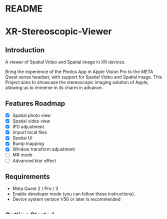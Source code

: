 # README

# XR-Stereoscopic-Viewer

## Introduction

A viewer of Spatial Video and Spatial image in XR devices.

Bring the experience of the Photos App in Apple Vision Pro to the META Quest series headset, with support for Spatial Video and Spatial image. This Project aims to showcase the stereoscopic imaging solution of Apple, allowing us to immerse in its charm in advance.

## Features Roadmap

- [x]  Spatial photo view
- [x]  Spatial video view
- [x]  IPD adjustment
- [x]  Import local files
- [x]  Spatial UI
- [x]  Bump mapping
- [x]  Window transform adjustment
- [ ]  MR mode
- [ ]  Advanced blur effect

## Requirements

- Meta Quest 2 / Pro / 3
- Enable developer mode (you can follow these instructions).
- Device system version V56 or later is recommended

## Getting Started

1. Download the [APK](https://github.com/Eis4TY/XR-Stereoscopic-Viewer/releases).
2. Connect Quest to computer, use SideQuest or other ADB tools to install it.
3. Download [‘Media’](https://github.com/Eis4TY/XR-Stereoscopic-Viewer/releases/tag/MediaFile) file and Unzip folder to the ‘Media’ folder.
4. "Place the ‘Media’ folder into the ‘Android.Eis4TY.XRStereoscopicViewer’ directory. (If you can’t see this folder, please open the app once, then close it and try again)
5. Alternatively, you can create a new folder named ‘Media’ here and then add your stereoscopic photos and videos to the folder. The program currently supports `.jpg`, `.png`, and `.mp4` formats”.
6. To use the extrusion depth feature, the black and white depth map must be named '[Original Image Name]_D' and placed in the 'Media' folder as well. The program will automatically recognize it. Photos with a depth map will display the extrusion depth controls in the 'Settings' UI.
7. Open the app and enjoy. (The program is not yet perfect, so you may encounter some bugs)

## Getting Started (ZH)

1. 下载 [APP](https://github.com/Eis4TY/XR-Stereoscopic-Viewer/releases)。
2. 将头显连接到计算机并运行访问文件，使用SideQuest或其他ADB工具来安装 APP。
3. 下载 [‘Media’](https://github.com/Eis4TY/XR-Stereoscopic-Viewer/releases/tag/MediaFile) 文件并解压到 ‘Media’ 文件夹。
4. 将 ‘Media’ 文件夹放入 “Android.Eis4TY.XRStereoscopicViewer” 文件夹中 (如果你看不到这个文件夹，请先打开一次 APP，然后关闭再试)。
5. 或在此处新建一个名为 “Media” 的文件夹，然后将你的立体照片和立体视频放入文件夹，程序目前支持`.jpg`和`.png`和`.mp4`格式
6. 使用挤出深度功能需要将黑白深度图命名为 “原图名字_D”，同样放入 “Media” 文件夹，程序会自动识别。带有深度图的照片会「Settings」中显示挤出深度控件。
7. 打开 APP 并欣赏。(目前程序还不够完善，可能会遇到一些 bug)

## BUGs

1. Importing too many files may cause memory overflow

## How to build?

Get the XR-Stereoscopic-Viewer open-source application running on your own devices.

1. Clone this project.
2. Open the project with Unity 2022.3.9f1 (Android Build).
3. Navigate to **File > Build Settings...**, select the **Android** platform, then select your Meta Quest Pro as the **Run device** (if it's plugged in) and then click on **Build and Run**.

## Acknowledgements

- Thanks to [@HW君](https://space.bilibili.com/40043075?spm_id_from=333.337.0.0) for the blowing out candles video.
- Thanks to @Mr.Maginary for the stereoscopic photos.
- Thank to [@jetstyle](https://github.com/jetstyle) for the visionOS UI https://github.com/jetstyle/Apple-Vision-Pro-UI-Kit